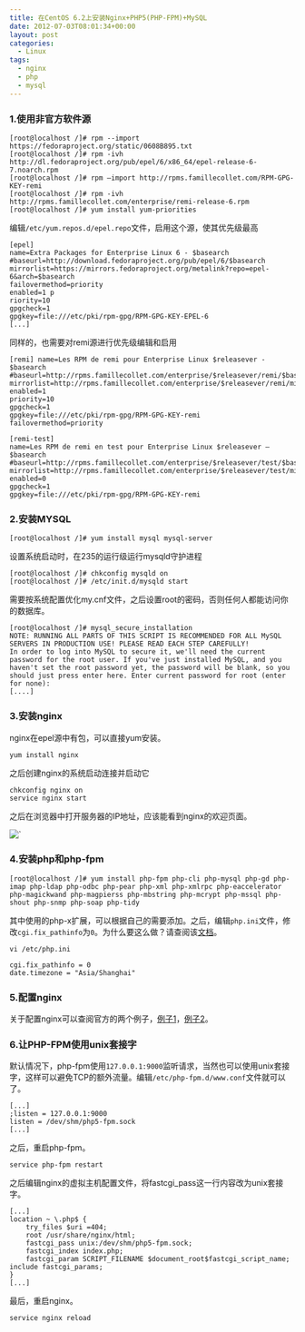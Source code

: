 ```yaml
---
title: 在CentOS 6.2上安装Nginx+PHP5(PHP-FPM)+MySQL
date: 2012-07-03T08:01:34+00:00
layout: post
categories:
  - Linux
tags:
  - nginx
  - php
  - mysql
---
```


### 1.使用非官方软件源
```
[root@localhost /]# rpm --import https://fedoraproject.org/static/0608B895.txt
[root@localhost /]# rpm -ivh http://dl.fedoraproject.org/pub/epel/6/x86_64/epel-release-6-7.noarch.rpm
[root@localhost /]# rpm –import http://rpms.famillecollet.com/RPM-GPG-KEY-remi
[root@localhost /]# rpm -ivh http://rpms.famillecollet.com/enterprise/remi-release-6.rpm
[root@localhost /]# yum install yum-priorities
```

编辑`/etc/yum.repos.d/epel.repo`文件，启用这个源，使其优先级最高
```
[epel]
name=Extra Packages for Enterprise Linux 6 - $basearch
#baseurl=http://download.fedoraproject.org/pub/epel/6/$basearch
mirrorlist=https://mirrors.fedoraproject.org/metalink?repo=epel-6&arch=$basearch
failovermethod=priority
enabled=1 p
riority=10
gpgcheck=1
gpgkey=file:///etc/pki/rpm-gpg/RPM-GPG-KEY-EPEL-6
[...]
```
<!--more-->
同样的，也需要对remi源进行优先级编辑和启用
```
[remi] name=Les RPM de remi pour Enterprise Linux $releasever - $basearch
#baseurl=http://rpms.famillecollet.com/enterprise/$releasever/remi/$basearch/
mirrorlist=http://rpms.famillecollet.com/enterprise/$releasever/remi/mirror
enabled=1
priority=10
gpgcheck=1
gpgkey=file:///etc/pki/rpm-gpg/RPM-GPG-KEY-remi
failovermethod=priority

[remi-test]
name=Les RPM de remi en test pour Enterprise Linux $releasever – $basearch
#baseurl=http://rpms.famillecollet.com/enterprise/$releasever/test/$basearch/
mirrorlist=http://rpms.famillecollet.com/enterprise/$releasever/test/mirror
enabled=0
gpgcheck=1
gpgkey=file:///etc/pki/rpm-gpg/RPM-GPG-KEY-remi
```

### 2.安装MYSQL
```
[root@localhost /]# yum install mysql mysql-server
```

设置系统启动时，在235的运行级运行mysqld守护进程
```
[root@localhost /]# chkconfig mysqld on
[root@localhost /]# /etc/init.d/mysqld start
```

需要按系统配置优化my.cnf文件，之后设置root的密码，否则任何人都能访问你的数据库。
```
[root@localhost /]# mysql_secure_installation
NOTE: RUNNING ALL PARTS OF THIS SCRIPT IS RECOMMENDED FOR ALL MySQL SERVERS IN PRODUCTION USE! PLEASE READ EACH STEP CAREFULLY!
In order to log into MySQL to secure it, we'll need the current password for the root user. If you've just installed MySQL, and you haven't set the root password yet, the password will be blank, so you should just press enter here. Enter current password for root (enter for none):
[....]
```

### 3.安装nginx

nginx在epel源中有包，可以直接yum安装。
```
yum install nginx
```

之后创建nginx的系统启动连接并启动它
```
chkconfig nginx on
service nginx start
```

之后在浏览器中打开服务器的IP地址，应该能看到nginx的欢迎页面。

![`](https://static.howtoforge.com/images/nginx_php5_mysql5_centos_6.2/big/1.png)

### 4.安装php和php-fpm
```
[root@localhost /]# yum install php-fpm php-cli php-mysql php-gd php-imap php-ldap php-odbc php-pear php-xml php-xmlrpc php-eaccelerator php-magickwand php-magpierss php-mbstring php-mcrypt php-mssql php-shout php-snmp php-soap php-tidy
```

其中使用的php-x扩展，可以根据自己的需要添加。之后，编辑`php.ini`文件，修改`cgi.fix_pathinfo`为`0`。为什么要这么做？请查阅该[文档](http://wiki.nginx.org/Pitfalls)。
```
vi /etc/php.ini
```

```
cgi.fix_pathinfo = 0
date.timezone = "Asia/Shanghai"
```

### 5.配置nginx

关于配置nginx可以查阅官方的两个例子，[例子1](http://wiki.codemongers.com/NginxFullExample)，[例子2](http://wiki.codemongers.com/NginxFullExample2)。

### 6.让PHP-FPM使用unix套接字

默认情况下，php-fpm使用`127.0.0.1:9000`监听请求，当然也可以使用unix套接字，这样可以避免TCP的额外流量。编辑`/etc/php-fpm.d/www.conf`文件就可以了。
```
[...]
;listen = 127.0.0.1:9000
listen = /dev/shm/php5-fpm.sock
[...]
```

之后，重启php-fpm。
```
service php-fpm restart
```

之后编辑nginx的虚拟主机配置文件，将fastcgi_pass这一行内容改为unix套接字。
```
[...]
location ~ \.php$ {
	try_files $uri =404;
	root /usr/share/nginx/html;
	fastcgi_pass unix:/dev/shm/php5-fpm.sock;
	fastcgi_index index.php;
	fastcgi_param SCRIPT_FILENAME $document_root$fastcgi_script_name; include fastcgi_params;
}
[...]
```

最后，重启nginx。
```
service nginx reload
```
